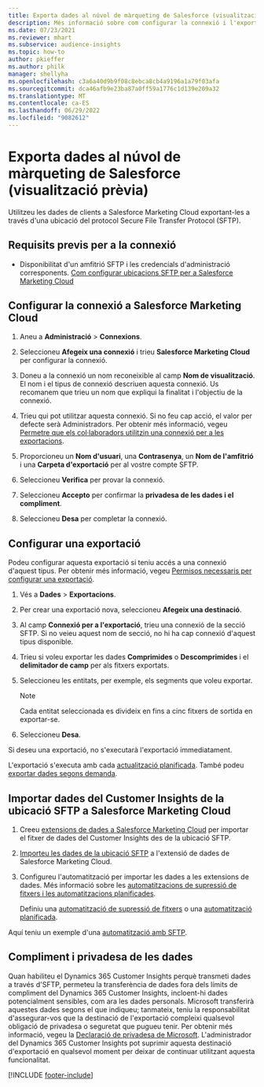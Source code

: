 ```yaml
---
title: Exporta dades al núvol de màrqueting de Salesforce (visualització prèvia)
description: Més informació sobre com configurar la connexió i l'exportació a Salesforce Marketing Cloud.
ms.date: 07/23/2021
ms.reviewer: mhart
ms.subservice: audience-insights
ms.topic: how-to
author: pkieffer
ms.author: philk
manager: shellyha
ms.openlocfilehash: c3a6a40d9b9f08c8ebca8cb4a9196a1a79f03afa
ms.sourcegitcommit: dca46afb9e23ba87a0ff59a1776c1d139e209a32
ms.translationtype: MT
ms.contentlocale: ca-ES
ms.lasthandoff: 06/29/2022
ms.locfileid: "9082612"
---
```

# <a name="export-data-to-salesforce-marketing-cloud-preview"></a>Exporta dades al núvol de màrqueting de Salesforce (visualització prèvia)

Utilitzeu les dades de clients a Salesforce Marketing Cloud exportant-les a través d'una ubicació del protocol Secure File Transfer Protocol (SFTP).

## <a name="prerequisites-for-connection"></a>Requisits previs per a la connexió

- Disponibilitat d'un amfitrió SFTP i les credencials d'administració corresponents. [Com configurar ubicacions SFTP per a Salesforce Marketing Cloud](https://help.salesforce.com/articleView?id=sf.mc_es_configure_enhanced_ftp.htm&type=5) 

## <a name="set-up-the-connection-to-salesforce-marketing-cloud"></a>Configurar la connexió a Salesforce Marketing Cloud

1. Aneu a **Administració** > **Connexions**.

1. Seleccioneu **Afegeix una connexió** i trieu **Salesforce Marketing Cloud** per configurar la connexió.

1. Doneu a la connexió un nom reconeixible al camp **Nom de visualització**. El nom i el tipus de connexió descriuen aquesta connexió. Us recomanem que trieu un nom que expliqui la finalitat i l'objectiu de la connexió.

1. Trieu qui pot utilitzar aquesta connexió. Si no feu cap acció, el valor per defecte serà Administradors. Per obtenir més informació, vegeu [Permetre que els col·laboradors utilitzin una connexió per a les exportacions](connections.md#allow-contributors-to-use-a-connection-for-exports).

1. Proporcioneu un **Nom d'usuari**, una **Contrasenya**, un **Nom de l'amfitrió** i una **Carpeta d'exportació** per al vostre compte SFTP.

1. Seleccioneu **Verifica** per provar la connexió.

1. Seleccioneu **Accepto** per confirmar la **privadesa de les dades i el compliment**.

1. Seleccioneu **Desa** per completar la connexió.

## <a name="configure-an-export"></a>Configurar una exportació

Podeu configurar aquesta exportació si teniu accés a una connexió d'aquest tipus. Per obtenir més informació, vegeu [Permisos necessaris per configurar una exportació](export-destinations.md#set-up-a-new-export).

1. Vés a **Dades** > **Exportacions**.

1. Per crear una exportació nova, seleccioneu **Afegeix una destinació**.

1. Al camp **Connexió per a l'exportació**, trieu una connexió de la secció SFTP. Si no veieu aquest nom de secció, no hi ha cap connexió d'aquest tipus disponible.

1. Trieu si voleu exportar les dades **Comprimides** o **Descomprimides** i el **delimitador de camp** per als fitxers exportats.

1. Seleccioneu les entitats, per exemple, els segments que voleu exportar.

   > [!NOTE]
   > Cada entitat seleccionada es divideix en fins a cinc fitxers de sortida en exportar-se. 

1. Seleccioneu **Desa**.

Si deseu una exportació, no s'executarà l'exportació immediatament.

L'exportació s'executa amb cada [actualització planificada](system.md#schedule-tab). També podeu [exportar dades segons demanda](export-destinations.md#run-exports-on-demand). 

## <a name="import-customer-insights-data-from-sftp-location-to-salesforce-marketing-cloud"></a>Importar dades del Customer Insights de la ubicació SFTP a Salesforce Marketing Cloud

1. Creeu [extensions de dades a Salesforce Marketing Cloud](https://help.salesforce.com/articleView?id=sf.mc_es_create_data_extension.htm&type=5) per importar el fitxer de dades del Customer Insights des de la ubicació SFTP.

2. [Importeu les dades de la ubicació SFTP](https://help.salesforce.com/articleView?id=sf.mc_es_import_data_extension_classic.htm&type=5) a l'extensió de dades de Salesforce Marketing Cloud. 

3. Configureu l'automatització per importar les dades a les extensions de dades. Més informació sobre les [automatitzacions de supressió de fitxers i les automatitzacions planificades](https://help.salesforce.com/articleView?id=sf.mc_as_triggered_automations.htm&type=5).

   Definiu una [automatització de supressió de fitxers](https://help.salesforce.com/articleView?id=sf.mc_as_define_a_triggered_automation.htm&type=5) o una [automatització planificada](https://help.salesforce.com/articleView?id=sf.mc_as_define_a_scheduled_automation.htm&type=5). 

Aquí teniu un exemple d'una [automatització amb SFTP](https://help.salesforce.com/articleView?id=sf.mc_as_ftp_and_triggered_automation_scenario.htm&type=5).

## <a name="data-privacy-and-compliance"></a>Compliment i privadesa de les dades

Quan habiliteu el Dynamics 365 Customer Insights perquè transmeti dades a través d'SFTP, permeteu la transferència de dades fora dels límits de compliment del Dynamics 365 Customer Insights, incloent-hi dades potencialment sensibles, com ara les dades personals. Microsoft transferirà aquestes dades segons el que indiqueu; tanmateix, teniu la responsabilitat d'assegurar-vos que la destinació de l'exportació compleixi qualsevol obligació de privadesa o seguretat que pugueu tenir. Per obtenir més informació, vegeu la [Declaració de privadesa de Microsoft](https://go.microsoft.com/fwlink/?linkid=396732).
L'administrador del Dynamics 365 Customer Insights pot suprimir aquesta destinació d'exportació en qualsevol moment per deixar de continuar utilitzant aquesta funcionalitat.

[!INCLUDE [footer-include](includes/footer-banner.md)]
